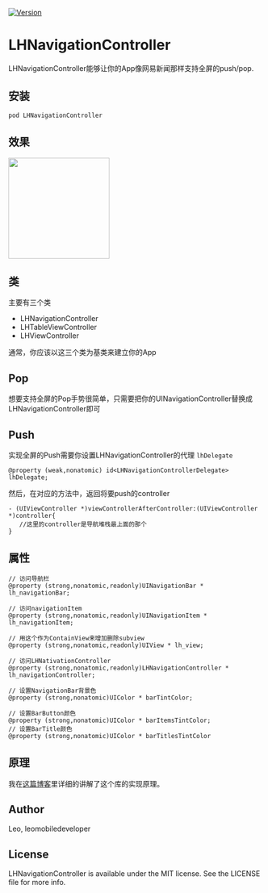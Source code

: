 
[![Version](https://img.shields.io/cocoapods/v/LHNavigationController.svg?style=flat)](http://cocoapods.org/pods/LHNavigationController)


# LHNavigationController

LHNavigationController能够让你的App像网易新闻那样支持全屏的push/pop.

## 安装

```
pod LHNavigationController
```

## 效果

<img src="https://raw.github.com/LeoMobileDeveloper/LHNavigationController/master/ScreenShots/gif.gif" width="200">

## 类
主要有三个类

* LHNavigationController
* LHTableViewController
* LHViewController

通常，你应该以这三个类为基类来建立你的App


## Pop

想要支持全屏的Pop手势很简单，只需要把你的UINavigationController替换成LHNavigationController即可

## Push

实现全屏的Push需要你设置LHNavigationController的代理 `lhDelegate`

 ```
 @property (weak,nonatomic) id<LHNavigationControllerDelegate> lhDelegate;

 ```
 
然后，在对应的方法中，返回将要push的controller

```
- (UIViewController *)viewControllerAfterController:(UIViewController *)controller{
   //这里的controller是导航堆栈最上面的那个
}

``` 

## 属性

```
// 访问导航栏 
@property (strong,nonatomic,readonly)UINavigationBar * lh_navigationBar;

// 访问navigationItem
@property (strong,nonatomic,readonly)UINavigationItem * lh_navigationItem;

// 用这个作为ContainView来增加删除subview
@property (strong,nonatomic,readonly)UIView * lh_view;

// 访问LHNativationController
@property (strong,nonatomic,readonly)LHNavigationController * lh_navigationController;

// 设置NavigationBar背景色
@property (strong,nonatomic)UIColor * barTintColor;

// 设置BarButton颜色
@property (strong,nonatomic)UIColor * barItemsTintColor;
// 设置BarTitle颜色
@property (strong,nonatomic)UIColor * barTitlesTintColor
```

## 原理

我在[这篇博客](http://blog.csdn.net/hello_hwc/article/details/51764459)里详细的讲解了这个库的实现原理。

## Author

Leo, leomobiledeveloper

## License

LHNavigationController is available under the MIT license. See the LICENSE file for more info.

